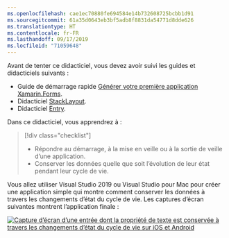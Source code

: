 ```yaml
---
ms.openlocfilehash: cae1ec70880fe694584e14b732608725bcbb1d91
ms.sourcegitcommit: 61a35d0643eb3bf5adb8f8831da54771d8dde626
ms.translationtype: HT
ms.contentlocale: fr-FR
ms.lasthandoff: 09/17/2019
ms.locfileid: "71059648"
---
```

Avant de tenter ce didacticiel, vous devez avoir suivi les guides et didacticiels suivants :

- Guide de démarrage rapide [Générer votre première application Xamarin.Forms](~/get-started/first-app/index.md).
- Didacticiel [StackLayout](~/get-started/tutorials/stacklayout/index.yml).
- Didacticiel [Entry](~/get-started/tutorials/entry/index.yml).

Dans ce didacticiel, vous apprendrez à :

> [!div class="checklist"]
>
> - Répondre au démarrage, à la mise en veille ou à la sortie de veille d’une application.
> - Conserver les données quelle que soit l’évolution de leur état pendant leur cycle de vie.

Vous allez utiliser Visual Studio 2019 ou Visual Studio pour Mac pour créer une application simple qui montre comment conserver les données à travers les changements d’état du cycle de vie. Les captures d’écran suivantes montrent l’application finale :

[![Capture d’écran d’une entrée dont la propriété de texte est conservée à travers les changements d’état du cycle de vie sur iOS et Android](../images/persist-data.png "Entrée dont la propriété de texte est conservée à travers les changements d’état du cycle de vie")](../images/persist-data-large.png#lightbox "Entrée dont la propriété de texte est conservée à travers les changements d’état du cycle de vie")

